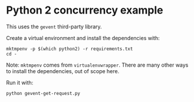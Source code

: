# Python 2 concurrency example

This uses the `gevent` third-party library.

Create a virtual environment and install the dependencies with:

```
mktmpenv -p $(which python2) -r requirements.txt
cd -
```

Note: `mktmpenv` comes from `virtualenvwrapper`. There are many other ways to
install the dependencies, out of scope here.

Run it with:

```
python gevent-get-request.py
```
